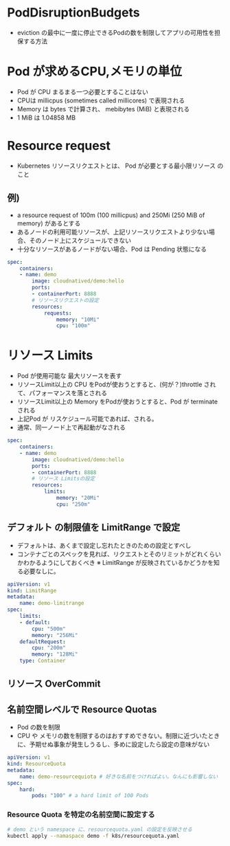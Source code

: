 # PodDisruptionBudgets
- eviction の最中に一度に停止できるPodの数を制限してアプリの可用性を担保する方法


# Pod が求めるCPU,メモリの単位
- Pod が CPU まるまる一つ必要とすることはない
- CPUは millicpus (sometimes called millicores) で表現される
- Memory は bytes で計算され、 mebibytes (MiB) と表現される
- 1 MiB は 1.04858 MB


# Resource request
- Kubernetes リソースリクエストとは、 Pod が必要とする最小限リソース のこと

## 例)
- a resource request of 100m (100 millicpus) and 250Mi (250 MiB of memory) があるとする
- あるノードの利用可能リソースが、上記リソースリクエストより少ない場合、そのノード上にスケジュールできない
- 十分なリソースがあるノードがない場合、Pod は Pending 状態になる

```yml
spec:
    containers:
    - name: demo
        image: cloudnatived/demo:hello
        ports:
        - containerPort: 8888
        # リソースリクエストの設定
        resources:
            requests:
                memory: "10Mi"
                cpu: "100m"
```

# リソース Limits

- Pod が使用可能な 最大リソースを表す
- リソースLimit以上の CPU をPodが使おうとすると、(何が？)throttle されて、パフォーマンスを落とされる
- リソースLimit以上の Memory をPodが使おうとすると、Pod が terminate される
- 上記Pod が リスケジュール可能であれば、される。
- 通常、同一ノード上で再起動がなされる

```yml
spec:
    containers:
    - name: demo
        image: cloudnatived/demo:hello
        ports:
        - containerPort: 8888
        # リソース Limitsの設定
        resources:
            limits:
                memory: "20Mi"
                cpu: "250m"
```

## デフォルト の制限値を LimitRange で設定
- デフォルトは、あくまで設定し忘れたときのための設定とすべし
- コンテナごとのスペックを見れば、リクエストとそのリミットがどれくらいかわかるようにしておくべき ※ LimitRange が反映されているかどうかを知る必要なしに。

```yaml
apiVersion: v1
kind: LimitRange
metadata:
    name: demo-limitrange
spec:
    limits:
    - default:
        cpu: "500m"
        memory: "256Mi"
    defaultRequest:
        cpu: "200m"
        memory: "128Mi"
    type: Container
```

## リソース OverCommit


## 名前空間レベルで Resource Quotas

- Pod の数を制限
- CPU や メモリの数を制限するのはおすすめできない。制限に近づいたときに、予期せぬ事象が発生しうるし、多めに設定したら設定の意味がない

```yml
apiVersion: v1
kind: ResourceQuota
metadata:
    name: demo-resourcequiota # 好きな名前をつければよい。なんにも影響しない
spec:
    hard:
        pods: "100" # a hard limit of 100 Pods
```

### Resource Quota を特定の名前空間に設定する

```sh
# demo という namespace に、resourcequota.yaml の設定を反映させる
kubectl apply --namaspace demo -f k8s/resourcequota.yaml

```